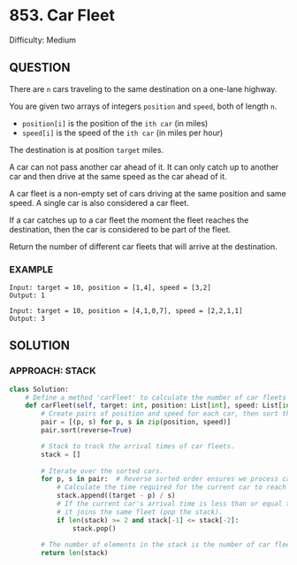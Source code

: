 # 853. Car Fleet
Difficulty: Medium

## QUESTION

There are `n` cars traveling to the same destination on a one-lane highway.

You are given two arrays of integers `position` and `speed`, both of length `n`.

- `position[i]` is the position of the `ith car` (in miles)
- `speed[i]` is the speed of the `ith car` (in miles per hour)

The destination is at position `target` miles.

A car can not pass another car ahead of it. It can only catch up to another car and then drive at the same speed as the car ahead of it.

A car fleet is a non-empty set of cars driving at the same position and same speed. A single car is also considered a car fleet.

If a car catches up to a car fleet the moment the fleet reaches the destination, then the car is considered to be part of the fleet.

Return the number of different car fleets that will arrive at the destination.

### EXAMPLE

```
Input: target = 10, position = [1,4], speed = [3,2]
Output: 1
```

```
Input: target = 10, position = [4,1,0,7], speed = [2,2,1,1]
Output: 3
```

## SOLUTION

### APPROACH: STACK

```python
class Solution:
    # Define a method 'carFleet' to calculate the number of car fleets that reach the target.
    def carFleet(self, target: int, position: List[int], speed: List[int]) -> int:
        # Create pairs of position and speed for each car, then sort them in descending order of position.
        pair = [(p, s) for p, s in zip(position, speed)]
        pair.sort(reverse=True)

        # Stack to track the arrival times of car fleets.
        stack = []
        
        # Iterate over the sorted cars.
        for p, s in pair:  # Reverse sorted order ensures we process cars from closest to farthest from the target.
            # Calculate the time required for the current car to reach the target.
            stack.append((target - p) / s)
            # If the current car's arrival time is less than or equal to the fleet at the top of the stack,
            # it joins the same fleet (pop the stack).
            if len(stack) >= 2 and stack[-1] <= stack[-2]:
                stack.pop()
        
        # The number of elements in the stack is the number of car fleets.
        return len(stack)    
```
